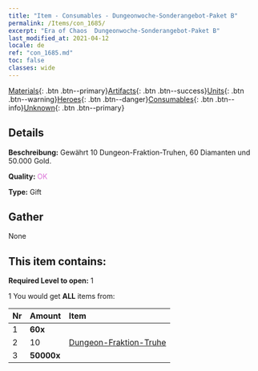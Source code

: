 ```yaml
---
title: "Item - Consumables - Dungeonwoche-Sonderangebot-Paket B"
permalink: /Items/con_1685/
excerpt: "Era of Chaos  Dungeonwoche-Sonderangebot-Paket B"
last_modified_at: 2021-04-12
locale: de
ref: "con_1685.md"
toc: false
classes: wide
---
```

 [Materials](/de/Items/){: .btn .btn--primary}[Artifacts](/de/Items/Artifacts/){: .btn .btn--success}[Units](/de/Items/Units/){: .btn .btn--warning}[Heroes](/de/Items/Heroes/){: .btn .btn--danger}[Consumables](/de/Items/Consumables/){: .btn .btn--info}[Unknown](/de/Items/Unknown/){: .btn .btn--primary}

## Details
 **Beschreibung:** Gewährt 10 Dungeon-Fraktion-Truhen, 60 Diamanten und 50.000 Gold.

 **Quality:** <span style="color: #DA70D6">OK</span>

 **Type:** Gift

## Gather

  None

## This item contains:

 **Required Level to open:** 1

 1 You would get **ALL** items  from:

  | Nr | Amount |     Item    |
  |:---|:-------|:------------|
  | 1 |  **60x** | <i class="fas fa-gem"/> |  | 
  | 2 | 10 | [Dungeon-Fraktion-Truhe](/de/Items/con_1276/) | 
  | 3 |  **50000x** | <i class="fas fa-coins"/> |  | 
